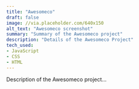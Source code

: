 ```yaml
---
title: "Awesomeco"
draft: false
image: //via.placeholder.com/640x150
alt_text: "Awesomeco screenshot"
summary: "Summary of the Awesomeco project"
description: "Details of the Awesomeco Project"
tech_used:
- JavaScript
- CSS
- HTML
---
```



Description of the Awesomeco project...

